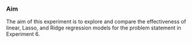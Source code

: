 <h3>Aim</h3>
<p>The aim of this experiment is to explore and compare the effectiveness of linear, Lasso, and Ridge regression models for the problem statement in Experiment 6.
</p>

